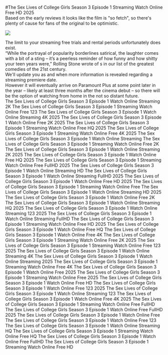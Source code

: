 #The Sex Lives of College Girls Season 3 Episode 1 Streaming Watch Online Free HD 2025  
Based on the early reviews it looks like the film is "so fetch", so there's plenty of cause for fans of the original to be optimistic.  
  
[![](https://i.imgur.com/qSNzIqt.png)](https://movie.rssnews.media/NADPVGqrL.php)  
  
The limit to your streaming free trials and rental periods unfortunately does exist.  
“While the portrayal of popularity borderlines satirical, the laughter comes with a bit of a sting – it’s a peerless reminder of how funny and how shitty your teen years were,” Rolling Stone wrote of s in our list of the greatest comedies of the 21st century.  
We'll update you as and when more information is revealed regarding a streaming premiere date.  
However it will eventually arrive on Paramount Plus at some point later in the year – likely at least three months after the cinema debut – so there will be the option of watching from home in the not so distant future.  
The Sex Lives of College Girls Season 3 Episode 1 Watch Online Streaming 2K
The Sex Lives of College Girls Season 3 Episode 1 Streaming Watch Online Free 123
The Sex Lives of College Girls Season 3 Episode 1 Watch Online Streaming 4K 2025
The Sex Lives of College Girls Season 3 Episode 1 Watch Online Free 2K 2025
The Sex Lives of College Girls Season 3 Episode 1 Streaming Watch Online Free HQ 2025
The Sex Lives of College Girls Season 3 Episode 1 Streaming Watch Online Free 4K 2025
The Sex Lives of College Girls Season 3 Episode 1 Watch Online Streaming
The Sex Lives of College Girls Season 3 Episode 1 Streaming Watch Online Free 2K
The Sex Lives of College Girls Season 3 Episode 1 Watch Online Streaming 2K 2025
The Sex Lives of College Girls Season 3 Episode 1 Watch Online Free HQ 2025
The Sex Lives of College Girls Season 3 Episode 1 Streaming Watch Online Free FullHD 2025
The Sex Lives of College Girls Season 3 Episode 1 Watch Online Streaming HD
The Sex Lives of College Girls Season 3 Episode 1 Watch Online Streaming FullHD 2025
The Sex Lives of College Girls Season 3 Episode 1 Watch Online Free HD 2025
The Sex Lives of College Girls Season 3 Episode 1 Streaming Watch Online Free
The Sex Lives of College Girls Season 3 Episode 1 Watch Online Streaming HD 2025
The Sex Lives of College Girls Season 3 Episode 1 Watch Online Free 2K
The Sex Lives of College Girls Season 3 Episode 1 Watch Online Streaming HQ 2025
The Sex Lives of College Girls Season 3 Episode 1 Watch Online Streaming 123 2025
The Sex Lives of College Girls Season 3 Episode 1 Watch Online Streaming FullHD
The Sex Lives of College Girls Season 3 Episode 1 Streaming Watch Online Free HD 2025
The Sex Lives of College Girls Season 3 Episode 1 Watch Online Free HQ
The Sex Lives of College Girls Season 3 Episode 1 Watch Online Free 4K
The Sex Lives of College Girls Season 3 Episode 1 Streaming Watch Online Free 2K 2025
The Sex Lives of College Girls Season 3 Episode 1 Streaming Watch Online Free 123 2025
The Sex Lives of College Girls Season 3 Episode 1 Watch Online Streaming 4K
The Sex Lives of College Girls Season 3 Episode 1 Watch Online Streaming 2025
The Sex Lives of College Girls Season 3 Episode 1 Streaming Watch Online Free 4K
The Sex Lives of College Girls Season 3 Episode 1 Watch Online Free 2025
The Sex Lives of College Girls Season 3 Episode 1 Streaming Watch Online Free 2025
The Sex Lives of College Girls Season 3 Episode 1 Watch Online Free HD
The Sex Lives of College Girls Season 3 Episode 1 Watch Online Free 123 2025
The Sex Lives of College Girls Season 3 Episode 1 Watch Online Streaming 123
The Sex Lives of College Girls Season 3 Episode 1 Watch Online Free 4K 2025
The Sex Lives of College Girls Season 3 Episode 1 Streaming Watch Online Free FullHD
The Sex Lives of College Girls Season 3 Episode 1 Watch Online Free FullHD 2025
The Sex Lives of College Girls Season 3 Episode 1 Watch Online Free
The Sex Lives of College Girls Season 3 Episode 1 Watch Online Free 123
The Sex Lives of College Girls Season 3 Episode 1 Watch Online Streaming HQ
The Sex Lives of College Girls Season 3 Episode 1 Streaming Watch Online Free HQ
The Sex Lives of College Girls Season 3 Episode 1 Watch Online Free FullHD
The Sex Lives of College Girls Season 3 Episode 1 Streaming Watch Online Free HD